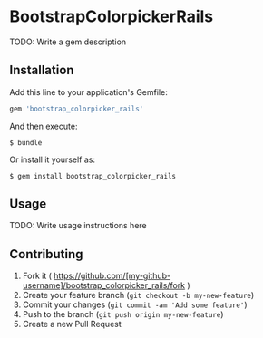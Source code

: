 # BootstrapColorpickerRails

TODO: Write a gem description

## Installation

Add this line to your application's Gemfile:

```ruby
gem 'bootstrap_colorpicker_rails'
```

And then execute:

    $ bundle

Or install it yourself as:

    $ gem install bootstrap_colorpicker_rails

## Usage

TODO: Write usage instructions here

## Contributing

1. Fork it ( https://github.com/[my-github-username]/bootstrap_colorpicker_rails/fork )
2. Create your feature branch (`git checkout -b my-new-feature`)
3. Commit your changes (`git commit -am 'Add some feature'`)
4. Push to the branch (`git push origin my-new-feature`)
5. Create a new Pull Request
